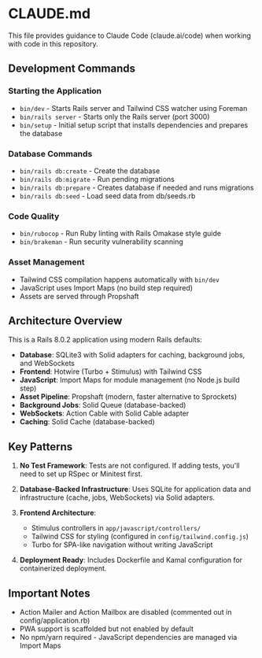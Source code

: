 # CLAUDE.md

This file provides guidance to Claude Code (claude.ai/code) when working with code in this repository.

## Development Commands

### Starting the Application
- `bin/dev` - Starts Rails server and Tailwind CSS watcher using Foreman
- `bin/rails server` - Starts only the Rails server (port 3000)
- `bin/setup` - Initial setup script that installs dependencies and prepares the database

### Database Commands
- `bin/rails db:create` - Create the database
- `bin/rails db:migrate` - Run pending migrations
- `bin/rails db:prepare` - Creates database if needed and runs migrations
- `bin/rails db:seed` - Load seed data from db/seeds.rb

### Code Quality
- `bin/rubocop` - Run Ruby linting with Rails Omakase style guide
- `bin/brakeman` - Run security vulnerability scanning

### Asset Management
- Tailwind CSS compilation happens automatically with `bin/dev`
- JavaScript uses Import Maps (no build step required)
- Assets are served through Propshaft

## Architecture Overview

This is a Rails 8.0.2 application using modern Rails defaults:

- **Database**: SQLite3 with Solid adapters for caching, background jobs, and WebSockets
- **Frontend**: Hotwire (Turbo + Stimulus) with Tailwind CSS
- **JavaScript**: Import Maps for module management (no Node.js build step)
- **Asset Pipeline**: Propshaft (modern, faster alternative to Sprockets)
- **Background Jobs**: Solid Queue (database-backed)
- **WebSockets**: Action Cable with Solid Cable adapter
- **Caching**: Solid Cache (database-backed)

## Key Patterns

1. **No Test Framework**: Tests are not configured. If adding tests, you'll need to set up RSpec or Minitest first.

2. **Database-Backed Infrastructure**: Uses SQLite for application data and infrastructure (cache, jobs, WebSockets) via Solid adapters.

3. **Frontend Architecture**: 
   - Stimulus controllers in `app/javascript/controllers/`
   - Tailwind CSS for styling (configured in `config/tailwind.config.js`)
   - Turbo for SPA-like navigation without writing JavaScript

4. **Deployment Ready**: Includes Dockerfile and Kamal configuration for containerized deployment.

## Important Notes

- Action Mailer and Action Mailbox are disabled (commented out in config/application.rb)
- PWA support is scaffolded but not enabled by default
- No npm/yarn required - JavaScript dependencies are managed via Import Maps